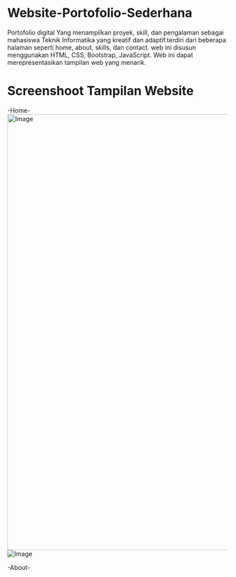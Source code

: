 # Website-Portofolio-Sederhana
Portofolio digital Yang menampilkan proyek, skill, dan pengalaman sebagai mahasiswa Teknik Informatika yang kreatif dan adaptif.terdiri dari beberapa halaman seperti home, about, skills, dan contact. web ini disusun menggunakan HTML, CSS, Bootstrap, JavaScript. Web ini dapat merepresentasikan tampilan web yang menarik.

# Screenshoot Tampilan Website
-Home-
<img width="1893" height="990" alt="Image" src="https://github.com/user-attachments/assets/b3085ea7-f51e-449d-a57d-8f535c53ae9e" />
![Image](https://github.com/user-attachments/assets/f5097f02-e3d0-4374-8ab5-d8489117e834)

-About-

